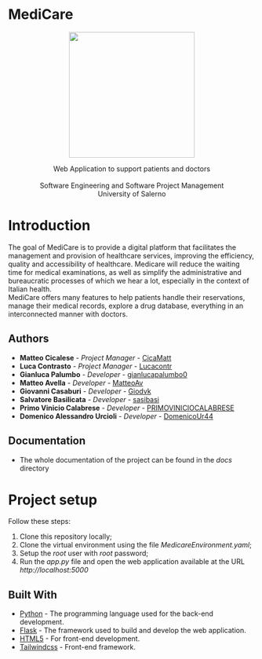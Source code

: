 # MediCare

<p align = "center">
  <img src = "medicare-logo.png" width = "256" heigth = "256">
</p>

<p align = "center">
  Web Application to support patients and doctors 
  <br>
  <br>
  Software Engineering and Software Project Management 
  <br>
  University of Salerno
</p>


# Introduction

The goal of MediCare is to provide a digital platform that facilitates the management and provision of healthcare services, improving the efficiency, quality and accessibility of healthcare. 
Medicare will reduce the waiting time for medical examinations, as well as simplify the administrative and bureaucratic processes of which we hear a lot, especially in the context of Italian health.  
MediCare offers many features to help patients handle their reservations, manage their medical records, explore a drug database, everything in an interconnected manner with doctors. 

## Authors

* **Matteo Cicalese**       - *Project Manager*         - [CicaMatt](https://github.com/CicaMatt)
* **Luca Contrasto**   - *Project Manager*         - [Lucacontr](https://github.com/Lucacontr)
* **Gianluca Palumbo**      - *Developer*         - [gianlucapalumbo0](https://github.com/gianlucapalumbo0)
* **Matteo Avella**      - *Developer*         - [MatteoAv](https://github.com/MatteoAv)
* **Giovanni Casaburi**         - *Developer*         - [Giodvk](https://github.com/Giodvk)
* **Salvatore Basilicata**       - *Developer*         - [sasibasi](https://github.com/sasibasi)
* **Primo Vinicio Calabrese**        - *Developer*         - [PRIMOVINICIOCALABRESE](https://github.com/PRIMOVINICIOCALABRESE)
* **Domenico Alessandro Urcioli**        - *Developer*         - [DomenicoUr44](https://github.com/DomenicoUr44)

## Documentation

* The whole documentation of the project can be found in the *docs* directory


# Project setup

Follow these steps:
1. Clone this repository locally;
2. Clone the virtual environment using the file *MedicareEnvironment.yaml*;
3. Setup the *root* user with *root* password;
4. Run the *app.py* file and open the web application available at the URL *http://localhost:5000*

## Built With

* [Python](https://www.python.org/) - The programming language used for the back-end development.
* [Flask](https://flask.palletsprojects.com/en/2.2.x/) - The framework used to build and develop the web application.
* [HTML5](https://www.w3schools.com/html/default.asp) - For front-end development.
* [Tailwindcss](https://tailwindcss.com/) - Front-end framework.

